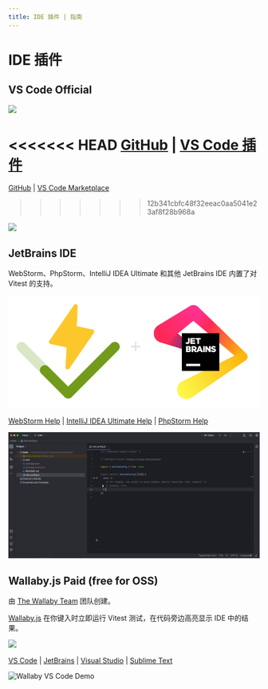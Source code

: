 ```yaml
---
title: IDE 插件 | 指南
---
```


# IDE 插件

## VS Code <Badge>Official</Badge>

<p text-center>
<img src="https://raw.githubusercontent.com/vitest-dev/vscode/main/img/cover.png" w-60>
</p>

<<<<<<< HEAD
[GitHub](https://github.com/vitest-dev/vscode) | [VS Code 插件](https://marketplace.visualstudio.com/items?itemName=ZixuanChen.vitest-explorer)
=======
[GitHub](https://github.com/vitest-dev/vscode) | [VS Code Marketplace](https://marketplace.visualstudio.com/items?itemName=vitest.explorer)
>>>>>>> 12b341cbfc48f32eeac0aa5041e23af8f28b968a

![](https://i.ibb.co/bJCbCf2/202203292020.gif)

## JetBrains IDE

WebStorm、PhpStorm、IntelliJ IDEA Ultimate 和其他 JetBrains IDE 内置了对 Vitest 的支持。

<p text-center>
<img src="https://raw.githubusercontent.com/kricact/WS-info/main/banners/vitest-jb.png" w-60>
</p>

[WebStorm Help](https://www.jetbrains.com/help/webstorm/vitest.html) | [IntelliJ IDEA Ultimate Help](https://www.jetbrains.com/help/idea/vitest.html) | [PhpStorm Help](https://www.jetbrains.com/help/phpstorm/vitest.html)

![Vitest WebStorm Demo](https://raw.githubusercontent.com/kricact/WS-info/main/gifs/vitest-run-all.gif)

## Wallaby.js <Badge>Paid (free for OSS)</Badge>

由 [The Wallaby Team](https://wallabyjs.com) 团队创建。

[Wallaby.js](https://wallabyjs.com) 在你键入时立即运行 Vitest 测试，在代码旁边高亮显示 IDE 中的结果。

<p text-left>
<img src="https://wallabyjs.com/assets/img/vitest_cover.png" w-142 />
</p>

[VS Code](https://marketplace.visualstudio.com/items?itemName=WallabyJs.wallaby-vscode) | [JetBrains](https://plugins.jetbrains.com/plugin/15742-wallaby) |
[Visual Studio](https://marketplace.visualstudio.com/items?itemName=vs-publisher-999439.WallabyjsforVisualStudio2022) | [Sublime Text](https://packagecontrol.io/packages/Wallaby)

![Wallaby VS Code Demo](https://wallabyjs.com/assets/img/vitest_demo.gif)
